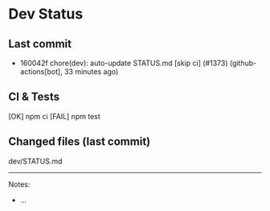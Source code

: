 # Dev Status

## Last commit
- 160042f chore(dev): auto-update STATUS.md [skip ci] (#1373) (github-actions[bot], 33 minutes ago)
## CI & Tests
[OK] npm ci
[FAIL] npm test

## Changed files (last commit)
dev/STATUS.md

---
Notes:
- ...

